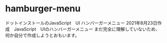 # hamburger-menu
ドットインストールのJavaScript　UI  ハンバーガーメニュー
2021年8月23日作成　JavaScript　UIのハンバーガーメニュー
まだ完全に理解していないため、何か自分で作成しようとおもいます。
